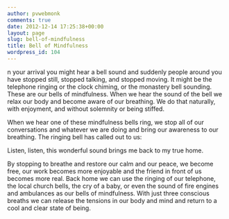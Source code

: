 ```yaml
---
author: pvwebmonk
comments: true
date: 2012-12-14 17:25:38+00:00
layout: page
slug: bell-of-mindfulness
title: Bell of Mindfulness
wordpress_id: 104
---
```


n your arrival you might hear a bell sound and suddenly people around you have stopped still, stopped talking, and stopped moving. It might be the telephone ringing or the clock chiming, or the monastery bell sounding. These are our bells of mindfulness. When we hear the sound of the bell we relax our body and become aware of our breathing. We do that naturally, with enjoyment, and without solemnity or being stiffed.

When we hear one of these mindfulness bells ring, we stop all of our conversations and whatever we are doing and bring our awareness to our breathing. The ringing bell has called out to us:

Listen, listen,
this wonderful sound brings me back to
my true home.

By stopping to breathe and restore our calm and our peace, we become free, our work becomes more enjoyable and the friend in front of us becomes more real. Back home we can use the ringing of our telephone, the local church bells, the cry of a baby, or even the sound of fire engines and ambulances as our bells of mindfulness. With just three conscious breaths we can release the tensions in our body and mind and return to a cool and clear state of being.
